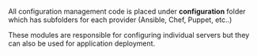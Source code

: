 All configuration management code is placed under **configuration** folder which has subfolders for each provider (Ansible, Chef, Puppet, etc..)

These modules are responsible for configuring individual servers but they can also be used for application deployment.